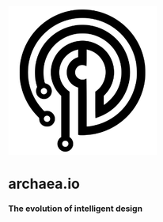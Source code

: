 <img src="/img/archaeaLogo.svg" height="300px" width="300px" alt="archaea.io logo">
<h1>archaea.io</h1>
<h3>The evolution of intelligent design</h3>

